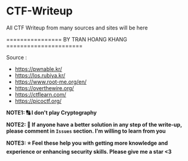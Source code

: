 # CTF-Writeup

All CTF Writeup from many sources and sites will be here 

================ BY TRAN HOANG KHANG ======================

Source :
- https://pwnable.kr/
- https://los.rubiya.kr/
- https://www.root-me.org/en/
- https://overthewire.org/
- https://ctflearn.com/
- https://picoctf.org/



**NOTE1: 🔠 I don't play Cryptography**

**NOTE2: 🚩 If anyone have a better solution in any step of the write-up, please comment in `Issues` section. I'm willing to learn from you**

**NOTE3: ⭐ Feel these help you with getting more knowledge and experience or enhancing security skills. Please give me a star <3**
